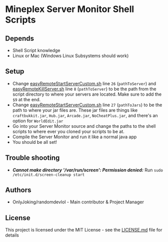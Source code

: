 # Mineplex Server Monitor Shell Scripts

## Depends
* Shell Script knowledge
* Linux or Mac (Windows Linux Subsystems should work)

## Setup
* Change [easyRemoteStartServerCustom.sh](easyRemoteStartServerCustom.sh) line ```26``` (```pathToServer```) and [easyRemoteKillServer.sh](easyRemoteKillServer.sh) line ```8``` (```pathToServer```) to be the path from the script directory to where your servers are located. Make sure to add the ```$9``` at the end.
* Change [easyRemoteStartServerCustom.sh](easyRemoteStartServerCustom.sh) line ```27``` (```pathToJars```) to be the path to where your jar files are. These jar files are things like ```craftbukkit.jar```, ```Hub.jar```, ```Arcade.jar```, ```NoCheatPlus.jar```, and there's an option for ```WorldEdit.jar```
* Go into your Server Monitor source and change the paths to the shell scripts to where ever you cloned your scripts to be at.
* Compile the Server Monitor and run it like a normal java app
* You should be all set!

## Trouble shooting
* ***Cannot make directory '/var/run/screen': Permission denied:*** Run ```sudo /etc/init.d/screen-cleanup start```

## Authors
* OnlyJoking/randomdevlol - Main contributor & Project Manager

## License
This project is licensed under the MIT License - see the [LICENSE.md](LICENSE.md) file for details